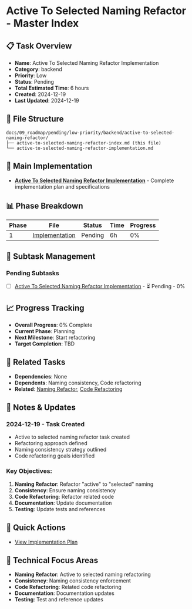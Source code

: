 # Active To Selected Naming Refactor - Master Index

## 📋 Task Overview
- **Name**: Active To Selected Naming Refactor Implementation
- **Category**: backend
- **Priority**: Low
- **Status**: Pending
- **Total Estimated Time**: 6 hours
- **Created**: 2024-12-19
- **Last Updated**: 2024-12-19

## 📁 File Structure
```
docs/09_roadmap/pending/low-priority/backend/active-to-selected-naming-refactor/
├── active-to-selected-naming-refactor-index.md (this file)
└── active-to-selected-naming-refactor-implementation.md
```

## 🎯 Main Implementation
- **[Active To Selected Naming Refactor Implementation](./active-to-selected-naming-refactor-implementation.md)** - Complete implementation plan and specifications

## 📊 Phase Breakdown
| Phase | File | Status | Time | Progress |
|-------|------|--------|------|----------|
| 1 | [Implementation](./active-to-selected-naming-refactor-implementation.md) | Pending | 6h | 0% |

## 🔄 Subtask Management
### Pending Subtasks
- [ ] [Active To Selected Naming Refactor Implementation](./active-to-selected-naming-refactor-implementation.md) - ⏳ Pending - 0%

## 📈 Progress Tracking
- **Overall Progress**: 0% Complete
- **Current Phase**: Planning
- **Next Milestone**: Start refactoring
- **Target Completion**: TBD

## 🔗 Related Tasks
- **Dependencies**: None
- **Dependents**: Naming consistency, Code refactoring
- **Related**: [Naming Refactor](../naming-refactor/), [Code Refactoring](../code-refactoring/)

## 📝 Notes & Updates
### 2024-12-19 - Task Created
- Active to selected naming refactor task created
- Refactoring approach defined
- Naming consistency strategy outlined
- Code refactoring goals identified

### Key Objectives:
1. **Naming Refactor**: Refactor "active" to "selected" naming
2. **Consistency**: Ensure naming consistency
3. **Code Refactoring**: Refactor related code
4. **Documentation**: Update documentation
5. **Testing**: Update tests and references

## 🚀 Quick Actions
- [View Implementation Plan](./active-to-selected-naming-refactor-implementation.md)

## 🎯 Technical Focus Areas
- **Naming Refactor**: Active to selected naming refactoring
- **Consistency**: Naming consistency enforcement
- **Code Refactoring**: Related code refactoring
- **Documentation**: Documentation updates
- **Testing**: Test and reference updates
